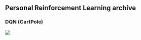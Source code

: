 ## Personal Reinforcement Learning archive

### DQN (CartPole)
<img src="https://github.com/user-attachments/assets/ddea5315-0652-4ed1-a61c-8776fe6ab07a">

